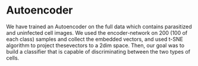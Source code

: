 # Autoencoder
We have trained an Autoencoder on the full data which contains parasitized and uninfected cell images.
We used the encoder-network on 200 (100 of each class) samples and collect the embedded vectors, and used t-SNE algorithm to project thesevectors to a 2dim space.
Then,  our goal was to build a classifier that is capable of discriminating between the two types of cells. 
